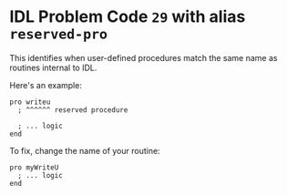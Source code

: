 # IDL Problem Code `29` with alias `reserved-pro`

<!--@include: ./severity/internal_routine.md-->

This identifies when user-defined procedures match the same name as routines internal to IDL.

Here's an example:

```idl
pro writeu
  ; ^^^^^^ reserved procedure

  ; ... logic
end
```

To fix, change the name of your routine:

```idl
pro myWriteU
  ; ... logic
end
```

